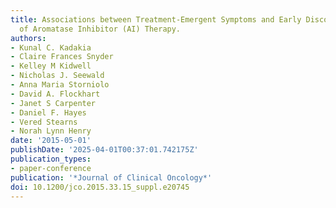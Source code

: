 ```yaml
---
title: Associations between Treatment-Emergent Symptoms and Early Discontinuation
  of Aromatase Inhibitor (AI) Therapy.
authors:
- Kunal C. Kadakia
- Claire Frances Snyder
- Kelley M Kidwell
- Nicholas J. Seewald
- Anna Maria Storniolo
- David A. Flockhart
- Janet S Carpenter
- Daniel F. Hayes
- Vered Stearns
- Norah Lynn Henry
date: '2015-05-01'
publishDate: '2025-04-01T00:37:01.742175Z'
publication_types:
- paper-conference
publication: '*Journal of Clinical Oncology*'
doi: 10.1200/jco.2015.33.15_suppl.e20745
---
```


